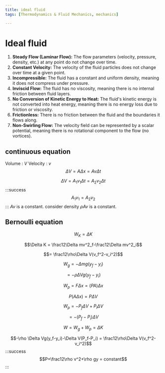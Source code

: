 ```yaml
---
title: ideal fluid
tags: [Thermodynamics & Fluid Mechanics, mechanics]

---
```


# Ideal fluid
1. **Steady Flow (Laminar Flow):** The flow parameters (velocity, pressure, density, etc.) at any point do not change over time.
2. **Constant Velocity:** The velocity of the fluid particles does not change over time at a given point.
3. **Incompressible:** The fluid has a constant and uniform density, meaning it does not compress under pressure.
4. **Inviscid Flow:** The fluid has no viscosity, meaning there is no internal friction between fluid layers.
5. **No Conversion of Kinetic Energy to Heat:** The fluid's kinetic energy is not converted into heat energy, meaning there is no energy loss due to friction or viscosity.
6. **Frictionless:** There is no friction between the fluid and the boundaries it flows along.
7. **Non-Swirling Flow:** The velocity field can be represented by a scalar potential, meaning there is no rotational component to the flow (no vortices).
## continuous equation
Volume : $V$
Velocity : $v$
$$\Delta V = A\Delta x = Av\Delta t$$

$$\Delta V = A_1v_1\Delta t = A_2v_2\Delta t$$
:::success
$$A_1v_1 = A_2v_2$$
:::
$Av$ is a constant. consider density $\rho Av$ is a constant.

## Bernoulli equation
$$W_K = \Delta K$$

$$\Delta K = \frac12\Delta mv^2_f-\frac12\Delta mv^2_i$$

$$= \frac12\rho\Delta V(v_f^2-v_i^2)$$

$$W_g = -\Delta mg(y_f-y_i)$$

$$= -\rho\Delta Vg(y_f-y_i)$$

$$W_p = F\Delta x = (PA)\Delta x$$

$$P(A\Delta x) = P\Delta V$$

$$W_p = -P_f\Delta V+P_i\Delta V$$

$$=-(P_f-P_i)\Delta V$$

$$W=  W_g+W_p = \Delta K$$

$$-\rho \Delta Vg(y_f-y_i)-\Delta V(P_f-P_i) = \frac12\rho\Delta V(v_f^2-v_i^2)$$
:::success
$$P+\frac12\rho v^2+\rho gy = constant$$
:::